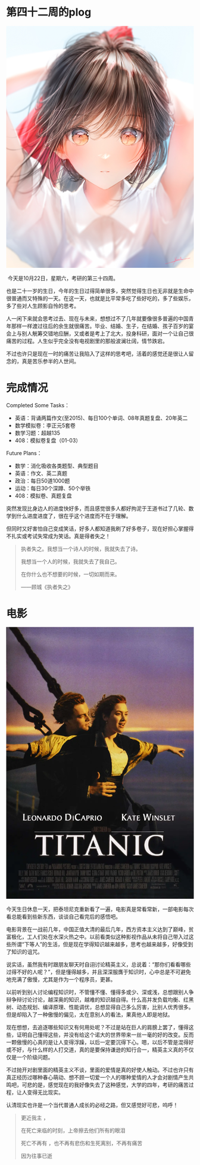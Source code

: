 # 第四十二周的plog

![](Source/42/preface.jpg)

​		今天是10月22日，星期六，考研的第三十四周。

​		也是二十一岁的生日，今年的生日过得简单很多，突然觉得生日也无非就是生命中很普通而又特殊的一天。在这一天，也就是比平常多吃了些好吃的，多了些娱乐，多了些对人生顾影自怜的思考。

​		人一闲下来就会思考过去、现在与未来，想想过不了几年就要像很多普遍的中国青年那样一样渡过往后的余生就很痛苦。毕业、结婚、生子，在结婚、孩子百岁的宴会上与别人觥筹交错地应酬，又或者是考上了北大，投身科研，面对一个让自己很痛苦的过程。人生似乎完全没有电视剧里的那般波澜壮阔，情节跌宕。

​		不过也许只是现在一时的痛苦让我陷入了这样的思考吧，活着的感觉还是很让人留念的，真是苦乐参半的人世间。





# 完成情况

Completed Some Tasks：

- 英语：背诵两篇作文(至2015)、每日100个单词、08年真题复盘、20年英二
- 数学模拟卷：李正元5套卷
- 数学习题：超越135
- 408：模拟卷复盘（01-03）

Future Plans：

- 数学：消化吸收各类题型、典型题目
- 英语：作文、英二真题
- 政治：每日50道1000题
- 运动：每日30个深蹲、50个举铁
- 408：模拟卷、真题复盘

​		突然发现比身边人的进度快好多，而且感觉很多人都好拘泥于王道书过了几轮、数学到什么进度进度了，很在乎这个进度而不在于理解。

​		但同时又好害怕自己变成笑话，好多人都知道我刷了好多卷子，现在好担心掌握得不扎实或考试失常成为笑话。真是得者失之！

>执者失之。我想当一个诗人的时候，我就失去了诗。
>
>我想当一个人的时候，我就失去了我自己。
>
>在你什么也不想要的时候，一切如期而来。
>
>——顾城《执者失之》



# 电影

![](Source/42/movie.webp)

​		今天生日休息一天，把泰坦尼克重新看了一遍，电影真是常看常新，一部电影每次看总能看到些新东西，谈谈自己看完后的感悟吧。

​		电影背景在一战前几年，中国正值大清的最后几年，西方资本主义达到了巅峰，贫富极化，工人们处在水深火热之中。以前看类似这种影视作品从未将自己带入过这些所谓“下等人”的生活，但是现在学得知识越来越多，思考也越来越多，好像受到了知识的诅咒。

​		说实话，虽然我有时跟朋友聊天时自诩讨论精英主义，总说着：“那你们看看哪些过得不好的人呢？”，但是懂得越多，并且深深服膺于知识时，心中总是不可避免地充满了傲慢，尤其是作为一个程序员，更甚。

​		以前听到别人讨论编程知识时，不管懂不懂、懂得多或少、深或浅，总想跟别人争辩争辩讨论讨论，越深奥的知识，越难的知识越自得。什么高并发负载均衡、红黑树、动态规划、编译原理、性能调优，总想显得自己多么厉害，比别人优秀很多。但是却陷入了一种傲慢的偏见，太在意别人的看法，果真他人即是地狱。

​		现在想想，去追逐哪些知识又有何用处呢？不过是站在巨人的肩膀上罢了，懂得这些，证明自己懂得这些，并没有给这个诺大的世界带来一丝一毫的好的改变。反而一颗傲慢的心真的是让人变得浮躁，以后一定要沉得下心。嗯，以后不管是混得好或不好，与什么样的人打交道，真的是要保持谦逊的知行合一，精英主义真的不仅仅是一个阶级问题。

​		不过抛开对剧里面的精英主义不谈，里面的爱情是真的好使人触动。不过也许只有真正经历过哪种春心萌动、想不顾一切爱一个人的哪种爱情的人才会对剧情产生共鸣吧，可悲的是，感觉现在的我好像失去了这种感觉，大学的四年，考研的痛苦过程，让人变得无比现实。

​		认清现实也许是一个当代普通人成长的必经之路，但又感觉好可悲，呜呼！

> 更近我主 ，
>
> 在死亡来临的时刻，上帝擦去他们所有的眼泪
>
> 死亡不再有 ，也不再有悲伤和生死离别，不再有痛苦  
>
> 因为往事已逝